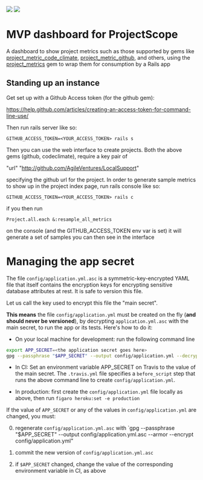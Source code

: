 <a href="https://codeclimate.com/github/AgileVentures/projectscope_mvp"><img src="https://codeclimate.com/github/AgileVentures/projectscope_mvp/badges/gpa.svg" /></a>
<a href="https://travis-ci.org/AgileVentures/projectscope_mvp"><img src="https://travis-ci.org/AgileVentures/projectscope_mvp.svg?branch=master"></a>
# MVP dashboard for ProjectScope

A dashboard to show project metrics such as those supported by gems like 
[project_metric_code_climate](https://github.com/AgileVentures/project_metric_code_climate),
[project_metric_github](https://github.com/AgileVentures/project_metric_github),
and others, using the [project_metrics](https://github.com/AgileVentures/project_metrics) gem to wrap
them for consumption by a Rails app

Standing up an instance
-----------------------

Get set up with a Github Access token (for the github gem):

https://help.github.com/articles/creating-an-access-token-for-command-line-use/

Then run rails server like so:

```GITHUB_ACCESS_TOKEN=<YOUR_ACCESS_TOKEN> rails s```

Then you can use the web interface to create projects.  Both the above gems (github, codeclimate), require a key pair of

"url" "http://github.com/AgileVentures/LocalSupport"

specifying the github url for the project.  In order to generate sample metrics to show up in the project index page, 
run rails console like so:

```GITHUB_ACCESS_TOKEN=<YOUR_ACCESS_TOKEN> rails c```

if you then run

```Project.all.each &:resample_all_metrics```

on the console (and the GITHUB_ACCESS_TOKEN env var is set) it will generate a set of samples you can then see in the interface


# Managing the app secret

The file `config/application.yml.asc` is a symmetric-key-encrypted YAML
file that itself contains the encryption keys for encrypting sensitive
database attributes at rest.  It is safe to version this file.

Let us call the key used to encrypt this file the "main secret".

**This means** the file `config/application.yml` must be created on the
fly (**and should never be
versioned**), by decrypting `application.yml.asc` with the main 
secret, to run the app or its tests.  Here's how to do it:

* On your local machine for development: run the following command line

```sh
export APP_SECRET=<the application secret goes here>
gpg --passphrase "$APP_SECRET" --output config/application.yml --decrypt config/application.yml.asc
```

* In CI: Set an environment variable APP_SECRET on Travis to the value
of the main secret.  The `.travis.yml` file specifies  a `before_script`
step that runs the above command line to create `config/application.yml`.

* In production: first create the `config/application.yml` file locally
as above, then run `figaro heroku:set -e production`

If the value of `APP_SECRET` or any of the values in
`config/application.yml` are changed, you must:

0. regenerate `config/application.yml.asc` with `gpg --passphrase "$APP_SECRET" --output config/application.yml.asc --armor --encrypt config/application.yml"

0. commit the new version of `config/application.yml.asc`

0. if `$APP_SECRET` changed, change the value of the corresponding
environment variable in CI, as above 

